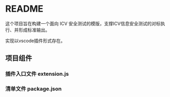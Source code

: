 # README

这个项目旨在构建一个面向 ICV 安全测试的模版，支撑ICV信息安全测试的对标执行、并形成标准输出。

实现以vscode插件形式存在。

## 项目组件

### 插件入口文件 extension.js

### 清单文件 package.json